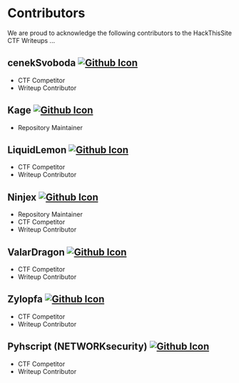 # Contributors
We are proud to acknowledge the following contributors to the HackThisSite CTF Writeups ...

## cenekSvoboda [![Github Icon](https://assets-cdn.github.com/favicon.ico "Github Repository")](https://github.com/cenekSvoboda)
* CTF Competitor
* Writeup Contributor

## Kage [![Github Icon](https://assets-cdn.github.com/favicon.ico "Github Repository")](https://github.com/Kage)
* Repository Maintainer

## LiquidLemon [![Github Icon](https://assets-cdn.github.com/favicon.ico "Github Repository")](https://github.com/LiquidLemon)
* CTF Competitor
* Writeup Contributor

## Ninjex [![Github Icon](https://assets-cdn.github.com/favicon.ico "Github Repository")](https://github.com/Ninjex)
* Repository Maintainer
* CTF Competitor
* Writeup Contributor

## ValarDragon [![Github Icon](https://assets-cdn.github.com/favicon.ico "Github Repository")](https://github.com/ValarDragon)
* CTF Competitor
* Writeup Contributor

## Zylopfa [![Github Icon](https://assets-cdn.github.com/favicon.ico "Github Repository")](https://github.com/zylopfa)
* CTF Competitor
* Writeup Contributor

## Pyhscript (NETWORKsecurity) [![Github Icon](https://assets-cdn.github.com/favicon.ico "Github Repository")](https://github.com/pyhscript)
* CTF Competitor
* Writeup Contributor


